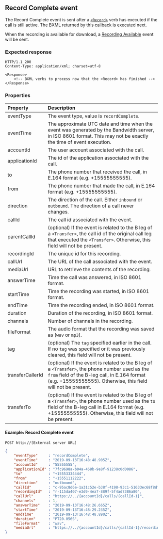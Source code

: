 
##  Record Complete event

The Record Complete event is sent after a [`<Record>`](../bxmlVerbs/record.md) verb has executed if the call is still active. The BXML returned by this callback is executed next.

When the recording is available for download, a [Recording Available](../bxmlAsyncCallbacks/recordingAvailable.md) event will be sent.

### Expected response

```http
HTTP/1.1 200
Content-Type: application/xml; charset=utf-8

<Response>
    <!-- BXML verbs to process now that the <Record> has finished -->
</Response>
```

### Properties
| Property          | Description |
|:------------------|:------------|
| eventType         | The event type, value is `recordComplete`. |
| eventTime         | The approximate UTC date and time when the event was generated by the Bandwidth server, in ISO 8601 format. This may not be exactly the time of event execution. |
| accountId         | The user account associated with the call. |
| applicationId     | The id of the application associated with the call. |
| to                | The phone number that received the call, in E.164 format (e.g. +15555555555). |
| from              | The phone number that made the call, in E.164 format (e.g. +15555555555). |
| direction         | The direction of the call. Either `inbound` or `outbound`. The direction of a call never changes. |
| callId            | The call id associated with the event. |
| parentCallId      | (optional) If the event is related to the B leg of a `<Transfer>`, the call id of the original call leg that executed the `<Transfer>`. Otherwise, this field will not be present. |
| recordingId       | The unique id for this recording. |
| callUrl           | The URL of the call associated with the event. |
| mediaUrl          | URL to retrieve the contents of the recording. |
| answerTime        | Time the call was answered, in ISO 8601 format. |
| startTime         | Time the recording was started, in ISO 8601 format. |
| endTime           | Time the recording ended, in ISO 8601 format. |
| duration          | Duration of the recording, in ISO 8601 format. |
| channels          | Number of channels in the recording. |
| fileFormat        | The audio format that the recording was saved as (`wav` or `mp3`). |
| tag               | (optional) The `tag` specified earlier in the call. If no `tag` was specified or it was previously cleared, this field will not be present. |
| transferCallerId  | (optional) If the event is related to the B leg of a `<Transfer>`, the phone number used as the `from` field of the B-leg call, in E.164 format (e.g. +15555555555). Otherwise, this field will not be present. |
| transferTo        | (optional) If the event is related to the B leg of a `<Transfer>`, the phone number used as the `to` field of the B-leg call in E.164 format (e.g. +15555555555). Otherwise, this field will not be present. |



#### Example: Record Complete event

```
POST http://[External server URL]
```

```json
{
	"eventType"     : "recordComplete",
	"eventTime"     : "2019-09-13T16:48:48.905Z",
	"accountId"     : "55555555",
	"applicationId" : "7fc9698a-b04a-468b-9e8f-91238c0d0086",
	"to"            : "+15553334444",
	"from"          : "+15551112222",
	"direction"     : "outbound",
	"callId"        : "c-95ac8d6e-1a31c52e-b38f-4198-93c1-51633ec68f8d",
	"recordingId"   : "r-115da407-e3d9-4ea7-889f-5f4ad7386a80",
	"callUrl"       : "https://../{accountId}/calls/{callId-1}",
	"channels"      : 1,
	"answerTime"    : "2019-09-13T16:48:26.665Z",
	"startTime"     : "2019-09-13T16:48:29.235Z",
	"endTime"       : "2019-09-13T16:48:48.890Z",
	"duration"      : "PT20.056S",
	"fileFormat"    : "wav",
	"mediaUrl"      : "https://../{accountId}/calls/{callId-1}/recordings/{recordingId}/media"
}
```


